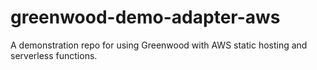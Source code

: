 # greenwood-demo-adapter-aws

A demonstration repo for using Greenwood with AWS static hosting and serverless functions.